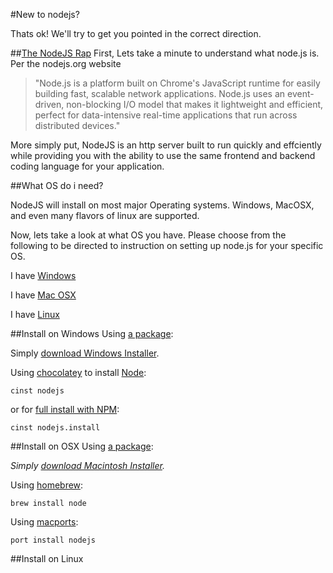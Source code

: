 #New to nodejs?

Thats ok!  We'll try to get you pointed in the correct direction.

##[The NodeJS Rap](https://soundcloud.com/marak/marak-the-node-js-rap)
First, Lets take a minute to understand what node.js is.  Per the nodejs.org website 
> "Node.js is a platform built on Chrome's JavaScript runtime for easily building fast, scalable network applications. Node.js uses an event-driven, non-blocking I/O model that makes it lightweight and efficient, perfect for data-intensive real-time applications that run across distributed devices."

More simply put, NodeJS is an http server built to run quickly and effciently while providing you with the ability to use the same frontend and backend coding language for your application.

##What OS do i need?

NodeJS will install on most major Operating systems.  Windows, MacOSX, and even many flavors of linux are supported.  

Now, lets take a look at what OS you have.  Please choose from the following to be directed to instruction on setting up node.js for your specific OS.

I have [Windows](#install-on-windows)

I have [Mac OSX](#install-on-osx)

I have [Linux](#install-on-Linux)

##Install on Windows
Using [a package](http://nodejs.org/#download):

Simply [download Windows Installer](http://nodejs.org/#download).

Using [chocolatey](http://chocolatey.org) to install [Node](http://chocolatey.org/packages/nodejs):  

    cinst nodejs  

or for [full install with NPM](http://chocolatey.org/packages/nodejs.install):  

    cinst nodejs.install

##Install on OSX
Using [a package](http://nodejs.org/#download):

_Simply [download Macintosh Installer](http://nodejs.org/#download)._

Using [homebrew](https://github.com/mxcl/homebrew):

    brew install node

Using [macports](http://www.macports.org/):

    port install nodejs  

##Install on Linux